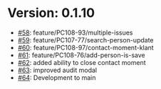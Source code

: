 # Version: 0.1.10

* [#58](https://github.com/ConductionNL/zaakafhandelapp/pull/58): feature/PC108-93/multiple-issues
* [#59](https://github.com/ConductionNL/zaakafhandelapp/pull/59): feature/PC107-77/search-person-update
* [#60](https://github.com/ConductionNL/zaakafhandelapp/pull/60): feature/PC108-97/contact-moment-klant
* [#61](https://github.com/ConductionNL/zaakafhandelapp/pull/61): feature/PC108-76/add-person-is-save
* [#62](https://github.com/ConductionNL/zaakafhandelapp/pull/62): added ability to close contact moment
* [#63](https://github.com/ConductionNL/zaakafhandelapp/pull/63): improved audit modal
* [#64](https://github.com/ConductionNL/zaakafhandelapp/pull/64): Development to main
